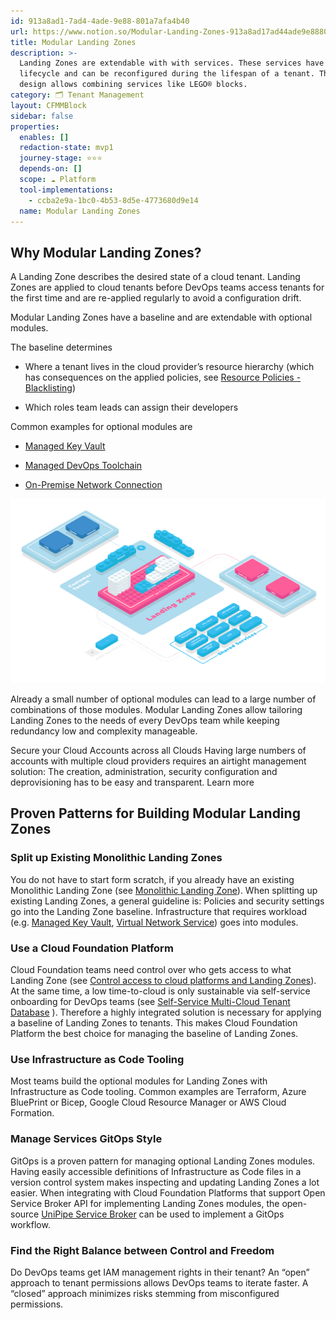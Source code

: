 ```yaml
---
id: 913a8ad1-7ad4-4ade-9e88-801a7afa4b40
url: https://www.notion.so/Modular-Landing-Zones-913a8ad17ad44ade9e88801a7afa4b40
title: Modular Landing Zones
description: >-
  Landing Zones are extendable with with services. These services have their own
  lifecycle and can be reconfigured during the lifespan of a tenant. The modular
  design allows combining services like LEGO® blocks. 
category: 🗂 Tenant Management
layout: CFMMBlock
sidebar: false
properties:
  enables: []
  redaction-state: mvp1
  journey-stage: ⭐️⭐️⭐️
  depends-on: []
  scope: ☁️ Platform
  tool-implementations:
    - ccba2e9a-1bc0-4b53-8d5e-4773680d9e14
  name: Modular Landing Zones
---
```


## Why Modular Landing Zones?

A Landing Zone describes the desired state of a cloud tenant. Landing Zones are applied to cloud tenants before DevOps teams access tenants for the first time and are re-applied regularly to avoid a configuration drift.

Modular Landing Zones have a baseline and are extendable with optional modules.

The baseline determines

- Where a tenant lives in the cloud provider’s resource hierarchy (which has consequences on the applied policies, see [Resource Policies - Blacklisting](../security-and-compliance/resource-policies-blacklisting.md))

- Which roles team leads can assign their developers

Common examples for optional modules are

- [Managed Key Vault](../service-ecosystem/managed-key-vault.md) 

- [Managed DevOps Toolchain](../service-ecosystem/managed-devops-toolchain.md)

- [On-Premise Network Connection](../service-ecosystem/on-premise-network-connection.md)

![image-a825efcf-03c0-4696-abd2-9fb31febb7c8](./a825efcf-03c0-4696-abd2-9fb31febb7c8.png)

Already a small number of optional modules can lead to a large number of combinations of those modules. Modular Landing Zones allow tailoring Landing Zones to the needs of every DevOps team while keeping redundancy low and complexity manageable.

<!--notion-markdown-cms:raw-->
<CallToAction>
  <CtaHeader>Secure your Cloud Accounts across all Clouds</CtaHeader>
  <CtaText>Having large numbers of accounts with multiple cloud providers requires an airtight management solution: The creation, administration, security configuration and deprovisioning has to be easy and transparent.</CtaText>
  <CtaButton class="btn-primary" url="https://www.meshcloud.io/2020/06/08/cloud-landing-zone-lifecycle-explained/">Learn more</CtaButton>
</CallToAction>

## Proven Patterns for Building Modular Landing Zones

### Split up Existing Monolithic Landing Zones

You do not have to start form scratch, if you already have an existing Monolithic Landing Zone (see [Monolithic Landing Zone](./monolithic-landing-zone.md)). When splitting up existing Landing Zones, a general guideline is: Policies and security settings go into the Landing Zone baseline. Infrastructure that requires workload (e.g. [Managed Key Vault](../service-ecosystem/managed-key-vault.md), [Virtual Network Service](../service-ecosystem/virtual-network-service.md)) goes into modules.

### Use a Cloud Foundation Platform

Cloud Foundation teams need control over who gets access to what Landing Zone (see [Control access to cloud platforms and Landing Zones](../security-and-compliance/control-access-to-cloud-platforms-and-landing-zones.md)). At the same time, a low time-to-cloud is only sustainable via self-service onboarding for DevOps teams (see [Self-Service Multi-Cloud Tenant Database](./self-service-multi-cloud-tenant-database.md) ). Therefore a highly integrated solution is necessary for applying a baseline of Landing Zones to tenants. This makes Cloud Foundation Platform the best choice for managing the baseline of Landing Zones.

### Use Infrastructure as Code Tooling

Most teams build the optional modules for Landing Zones with Infrastructure as Code tooling. Common examples are Terraform, Azure BluePrint or Bicep, Google Cloud Resource Manager or AWS Cloud Formation.

### Manage Services GitOps Style

GitOps is a proven pattern for managing optional Landing Zones modules. Having easily accessible definitions of Infrastructure as Code files in a version control system makes inspecting and updating Landing Zones a lot easier. When integrating with Cloud Foundation Platforms that support Open Service Broker API for implementing Landing Zones modules, the open-source [UniPipe Service Broker](https://github.com/meshcloud/unipipe-service-broker/) can be used to implement a GitOps workflow.

### Find the Right Balance between Control and Freedom

Do DevOps teams get IAM management rights in their tenant? An “open” approach to tenant permissions allows DevOps teams to iterate faster. A “closed” approach minimizes risks stemming from misconfigured permissions.
